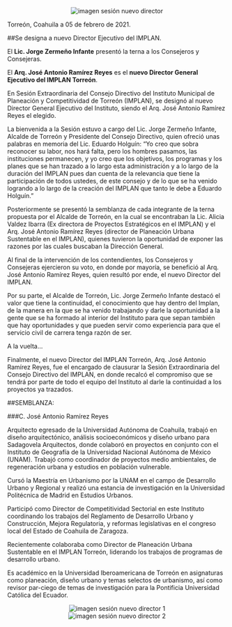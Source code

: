 
<center><img src="2021-02-06-nuevo-dir-implan/ima00.jpg" alt="imagen sesión nuevo director"></center>

Torreón, Coahuila a 05 de febrero de 2021.

##Se designa a nuevo Director Ejecutivo del IMPLAN.

El **Lic. Jorge Zermeño Infante** presentó la terna a los Consejeros y Consejeras.

El **Arq. José Antonio Ramírez Reyes** es el **nuevo Director General Ejecutivo del IMPLAN Torreón**.

En Sesión Extraordinaria del Consejo Directivo del Instituto Municipal de Planeación y Competitividad de Torreón (IMPLAN), se designó al nuevo Director General Ejecutivo del Instituto, siendo el Arq. José Antonio Ramírez Reyes el elegido.

La bienvenida a la Sesión estuvo a cargo del Lic. Jorge Zermeño Infante, Alcalde de Torreón y Presidente del Consejo Directivo, quien ofreció unas palabras en memoria del Lic. Eduardo Holguín: “Yo creo que sobra reconocer su labor, nos hará falta, pero los hombres pasamos, las instituciones permanecen, y yo creo que los objetivos, los programas y los planes que se han trazado a lo largo esta administración y a lo largo de la duración del IMPLAN pues dan cuenta de la relevancia que tiene la participación de todos ustedes, de este consejo y de lo que se ha venido logrando a lo largo de la creación del IMPLAN que tanto le debe a Eduardo Holguín.”

Posteriormente se presentó la semblanza de cada integrante de la terna propuesta por el Alcalde de Torreón, en la cual se encontraban la Lic. Alicia Valdez Ibarra (Ex directora de Proyectos Estratégicos en el IMPLAN) y el Arq. José Antonio Ramírez Reyes (director de Planeación Urbana Sustentable en el IMPLAN), quienes tuvieron la oportunidad de exponer las razones por las cuales buscaban la Dirección General.

Al final de la intervención de los contendientes, los Consejeros y Consejeras ejercieron su voto, en donde por mayoría, se benefició al Arq. José Antonio Ramírez Reyes, quien resultó por ende, el nuevo Director del IMPLAN.

Por su parte, el Alcalde de Torreón, Lic. Jorge Zermeño Infante destacó el valor que tiene la continuidad, el conocimiento que hay dentro del Implan, de la manera en la que se ha venido trabajando y darle la oportunidad a la gente que se ha formado al interior del Instituto para que sepan también que hay oportunidades y que pueden servir como experiencia para que el servicio civil de carrera tenga razón de ser.

A la vuelta…


Finalmente, el nuevo Director del IMPLAN Torreón, Arq. José Antonio Ramírez Reyes, fue el encargado de clausurar la Sesión Extraordinaria del Consejo Directivo del IMPLAN, en donde recalcó el compromiso que se tendrá por parte de todo el equipo del Instituto al darle la continuidad a los proyectos ya trazados.


##SEMBLANZA:

###C. José Antonio Ramírez Reyes

Arquitecto egresado de la Universidad Autónoma de Coahuila, trabajó en diseño arquitectónico, análisis socioeconómicos y diseño urbano para Sadagovela Arquitectos, donde colaboró en proyectos en conjunto con el Instituto de Geografía de la Universidad Nacional Autónoma de México (UNAM). Trabajó como coordinador de proyectos medio ambientales, de regeneración urbana y estudios en población vulnerable.

Cursó la Maestría en Urbanismo por la UNAM en el campo de Desarrollo Urbano y Regional y realizó una estancia de investigación en la Universidad Politécnica de Madrid en Estudios Urbanos.

Participó como Director de Competitividad Sectorial en este Instituto coordinando los trabajos del Reglamento de Desarrollo Urbano y Construcción, Mejora Regulatoria, y reformas legislativas en el congreso local del Estado de Coahuila de Zaragoza.

Recientemente colaboraba como Director de Planeación Urbana Sustentable en el IMPLAN Torreón, liderando los trabajos de programas de desarrollo urbano.

Es académico en la Universidad Iberoamericana de Torreón en asignaturas como planeación, diseño urbano y temas selectos de urbanismo, así como revisor par-ciego de temas de investigación para la Pontificia Universidad Católica del Ecuador.

<center><img src="2021-02-06-nuevo-dir-implan/ima01.jpg" alt="imagen sesión nuevo director 1"></center>

<center><img src="2021-02-06-nuevo-dir-implan/ima02.jpg" alt="imagen sesión nuevo director 2"></center>
